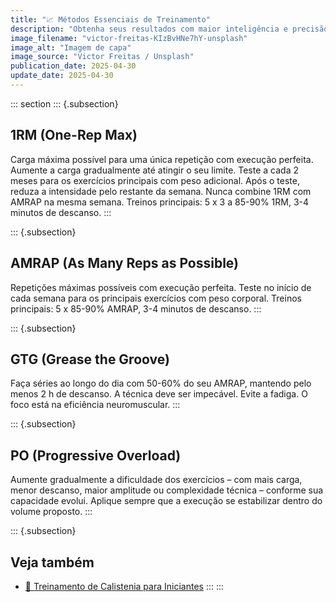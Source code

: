 ```yaml
---
title: "📈 Métodos Essenciais de Treinamento"
description: "Obtenha seus resultados com maior inteligência e precisão."
image_filename: "victor-freitas-KIzBvHNe7hY-unsplash"
image_alt: "Imagem de capa"
image_source: "Victor Freitas / Unsplash"
publication_date: 2025-04-30
update_date: 2025-04-30
---
```

::: section
::: {.subsection}
## 1RM (One-Rep Max)

Carga máxima possível para uma única repetição com execução perfeita. Aumente a carga gradualmente até atingir o seu limite. Teste a cada 2 meses para os exercícios principais com peso adicional. Após o teste, reduza a intensidade pelo restante da semana. Nunca combine 1RM com AMRAP na mesma semana. Treinos principais: 5 x 3 a 85-90% 1RM, 3-4 minutos de descanso.
:::

::: {.subsection}
## AMRAP (As Many Reps as Possible)

Repetições máximas possíveis com execução perfeita. Teste no início de cada semana para os principais exercícios com peso corporal. Treinos principais: 5 x 85-90% AMRAP, 3-4 minutos de descanso.
:::

::: {.subsection}
## GTG (Grease the Groove)

Faça séries ao longo do dia com 50-60% do seu AMRAP, mantendo pelo menos 2 h de descanso. A técnica deve ser impecável. Evite a fadiga. O foco está na eficiência neuromuscular.
:::

::: {.subsection}
## PO (Progressive Overload)

Aumente gradualmente a dificuldade dos exercícios – com mais carga, menor descanso, maior amplitude ou complexidade técnica – conforme sua capacidade evolui. Aplique sempre que a execução se estabilizar dentro do volume proposto.
:::

::: {.subsection}
## Veja também
* [🤸 Treinamento de Calistenia para Iniciantes](/calisthenics-training-for-beginners/)
:::
:::
